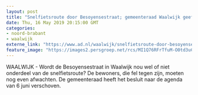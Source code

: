 ```yaml
---
layout: post
title: "Snelfietsroute door Besoyensestraat; gemeenteraad Waalwijk geeft er nog geen klap op"
date: Thu, 16 May 2019 20:15:00 GMT
categories: 
- noord-brabant 
- waalwijk 
externe_link: "https://www.ad.nl/waalwijk/snelfietsroute-door-besoyensestraat-gemeenteraad-waalwijk-geeft-er-nog-geen-klap-op~a0a10ce4/"
feature_image: "https://images2.persgroep.net/rcs/MI1Q76RFrTfuM-O0td3uC9k1XFI/diocontent/101441373/_fitwidth/400/?appId=21791a8992982cd8da851550a453bd7f&quality=0.7"
---
```


WAALWIJK - Wordt de Besoyensestraat in Waalwijk nou wel of niet onderdeel van de snelfietsroute? De bewoners, die fel tegen zijn, moeten nog even afwachten. De gemeenteraad heeft het besluit naar de agenda van 6 juni verschoven.
